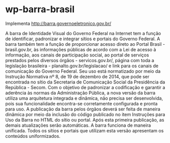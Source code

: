 # wp-barra-brasil
Implementa http://barra.governoeletronico.gov.br/

A barra de Identidade Visual do Governo Federal na Internet tem a função de identificar, padronizar e integrar sítios e portais do Governo Federal. A barra também tem a função de proporcionar acesso direto ao Portal Brasil - brasil.gov.br, às informações públicas de acordo com a Lei de acesso à informação, aos canais de participação social, ao portal de serviços prestados pelos diversos órgãos - servicos.gov.br/, página com toda a legislação brasileira - planalto.gov.br/legislacao/ e link para os canais de comunicação do Governo Federal.
Seu uso está normatizado por meio da Instrução Normativa nº 8, de 19 de dezembro de 2014, que pode ser encontrada no sítio da Secretaria de Comunicação Social da Presidência da República - Secom.
Com o objetivo de padronizar a codificação e garantir a aderência às normas da Administração Pública, a nova versão da barra utiliza uma arquitetura integrada e dinâmica, não precisa ser desenvolvida, pois sua funcionalidade encontra-se corretamente configurada e pronta para uso.
A publicação da barra pelos órgãos deverá ser feita de maneira dinâmica por meio da inclusão do código publicado no item Instruções para Uso da Barra no HTML do sítio ou portal.
Após esta primeira publicação, as demais atualizações serão automáticas.
A barra funciona de maneira unificada. Todos os sítios e portais que utilizam esta versão apresentam os conteúdos uniformizados.
